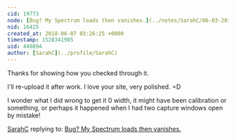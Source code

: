 ```yaml
---
cid: 19773
node: [Bug? My Spectrum loads then vanishes.](../notes/SarahC/06-03-2018/bug-my-spectrum-loads-then-vanishes)
nid: 16425
created_at: 2018-06-07 03:26:25 +0000
timestamp: 1528341985
uid: 448894
author: [SarahC](../profile/SarahC)
---
```


Thanks for showing how you checked through it.

I'll re-upload it after work. I love your site, very polished. =D

I wonder what I did wrong to get it 0 width, it might have been calibration or something, or perhaps it happened when I had two capture windows open by mistake!

[SarahC](../profile/SarahC) replying to: [Bug? My Spectrum loads then vanishes.](../notes/SarahC/06-03-2018/bug-my-spectrum-loads-then-vanishes)

